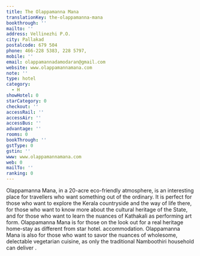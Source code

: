 ```yaml
---
title: The Olappamanna Mana
translationKey: the-olappamanna-mana
bookthrough: ''
mailto: ''
address: Vellinezhi P.O.
city: Pallakad
postalcode: 679 504
phone: 466-228 5383, 228 5797,
mobile: ''
email: olappamannadamodaran@gmail.com
website: www.olappamannamana.com
note: ''
type: hotel
category:
  - H
showHotel: 0
starCategory: 0
checkout: ''
accessRail: ''
accessAir: ''
accessBus: ''
advantage: ''
rooms: 0
bookThrough: ''
gstType: 0
gstin: ''
www: www.olappamannamana.com
web: 0
mailTo: ''
ranking: 0
---
```







Olappamanna Mana, in a 20-acre eco-friendly atmosphere, is an interesting place for travellers who want something out of the ordinary.    It is perfect for those who want to explore the Kerala countryside and the way of life there, for those who want to know more about the cultural heritage of the State, and for those who want to learn the nuances of Kathakali as performing art form.     Olappamanna Mana is for those on the look out for a real heritage home-stay as different from star hotel. accommodation.     Olappamanna Mana is also for those who want to savor the nuances of wholesome, delectable vegetarian cuisine, as only the traditional Namboothiri household can deliver .   